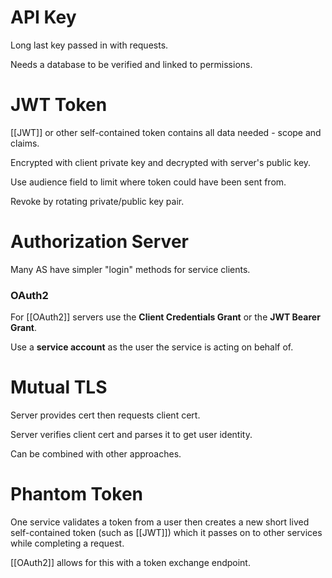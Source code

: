 
# API Key

Long last key passed in with requests.

Needs a database to be verified and linked to permissions.


# JWT Token

[[JWT]] or other self-contained token contains all data needed - scope and claims.

Encrypted with client private key and decrypted with server's public key.

Use audience field to limit where token could have been sent from.

Revoke by rotating private/public key pair.


# Authorization Server

Many AS have simpler "login" methods for service clients.

### OAuth2

For [[OAuth2]] servers use the **Client Credentials Grant** or the **JWT Bearer Grant**. 

Use a **service account** as the user the service is acting on behalf of.


# Mutual TLS

Server provides cert then requests client cert.

Server verifies client cert and parses it to get user identity.

Can be combined with other approaches.


# Phantom Token

One service validates a token from a user then creates a new short lived self-contained token (such as [[JWT]]) which it passes on to other services while completing a request.

[[OAuth2]] allows for this with a token exchange endpoint.